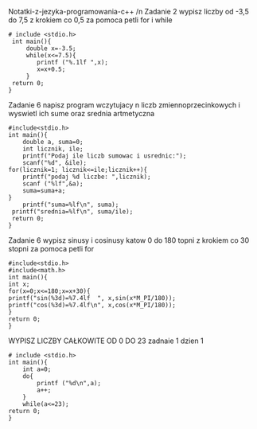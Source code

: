Notatki-z-jezyka-programowania-c++ /n
Zadanie 2 wypisz liczby od -3,5 do 7,5 z krokiem co 0,5 za pomoca petli for i while
```
# include <stdio.h>
 int main(){
     double x=-3.5;
     while(x<=7.5){
     	printf ("%.1lf ",x);
     	x=x+0.5;
	 }
 return 0;
}
```
Zadanie 6 napisz program wczytujacy n liczb zmiennoprzecinkowych i wyswietl ich sume oraz srednia artmetyczna

```
#include<stdio.h>
int main(){
	double a, suma=0;
	int licznik, ile;
	printf("Podaj ile liczb sumowac i usrednic:");
    scanf("%d", &ile);
for(licznik=1; licznik<=ile;licznik++){
    printf("podaj %d liczbe: ",licznik);
    scanf ("%lf",&a);
	suma=suma+a;
}
	printf("suma=%lf\n", suma);
 printf("srednia=%lf\n", suma/ile);
 return 0;
}
```
Zadanie 6 wypisz sinusy i cosinusy katow 0 do 180 topni z krokiem co 30 stopni za pomoca petli for

```
#include<stdio.h>
#include<math.h>
int main(){
int x; 
for(x=0;x<=180;x=x+30){
printf("sin(%3d)=%7.4lf  ", x,sin(x*M_PI/180));
printf("cos(%3d)=%7.4lf\n", x,cos(x*M_PI/180));
}
return 0;
}
```
WYPISZ LICZBY CAŁKOWITE OD 0 DO 23 zadnaie 1 dzien 1
```
# include <stdio.h>
int main(){
	int a=0;
	do{
		printf ("%d\n",a);
		a++;
	}
	while(a<=23);
return 0;
}

```
